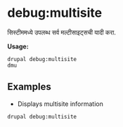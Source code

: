 # debug:multisite
सिस्टीममध्ये उपलब्ध सर्व मल्टीसाइट्सची यादी करा.

**Usage:**
```
drupal debug:multisite
dmu
```

## Examples
* Displays multisite information
```
drupal debug:multisite
```
